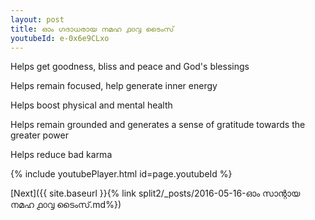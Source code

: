 ```yaml
---
layout: post
title: ഓം ഗദാധരായ നമഹ ൧൦൮ ടൈംസ്
youtubeId: e-0x6e9CLxo
---
```

 
 
Helps get goodness, bliss and peace and God's blessings
 
Helps remain focused, help generate inner energy 
 
Helps boost physical and mental health 
 
Helps remain grounded and generates a sense of gratitude towards the greater power 
 
Helps reduce bad karma
 
 
 
 


{% include youtubePlayer.html id=page.youtubeId %}
 
[Next]({{ site.baseurl }}{% link  split2/_posts/2016-05-16-ഓം സാന്റായ നമഹ ൧൦൮ ടൈംസ്.md%})
 
